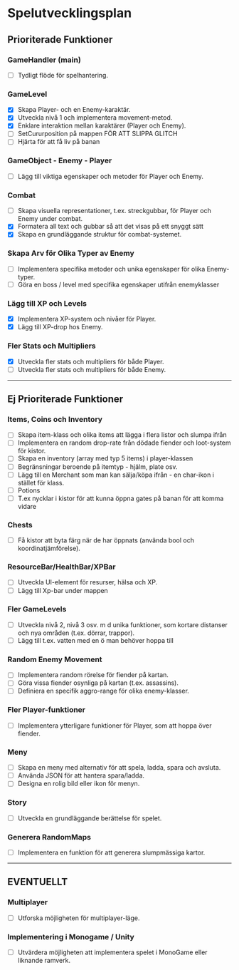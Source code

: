 # Spelutvecklingsplan

## Prioriterade Funktioner

### GameHandler (main)
- [ ] Tydligt flöde för spelhantering.

### GameLevel
- [x] Skapa Player- och en Enemy-karaktär.
- [x] Utveckla nivå 1 och implementera movement-metod.
- [x] Enklare interaktion mellan karaktärer (Player och Enemy).
- [ ] SetCururposition på mappen FÖR ATT SLIPPA GLITCH
- [ ] Hjärta för att få liv på banan

### GameObject - Enemy - Player
- [ ] Lägg till viktiga egenskaper och metoder för Player och Enemy.

### Combat
- [ ] Skapa visuella representationer, t.ex. streckgubbar, för Player och Enemy under combat.
- [x] Formatera all text och gubbar så att det visas på ett snyggt sätt
- [x] Skapa en grundläggande struktur för combat-systemet.

### Skapa Arv för Olika Typer av Enemy
- [ ] Implementera specifika metoder och unika egenskaper för olika Enemy-typer.
- [ ] Göra en boss / level med specifika egenskaper utifrån enemyklasser
  
### Lägg till XP och Levels
- [x] Implementera XP-system och nivåer för Player.
- [x] Lägg till XP-drop hos Enemy.

### Fler Stats och Multipliers
- [x] Utveckla fler stats och multipliers för både Player.
- [ ] Utveckla fler stats och multipliers för både Enemy.

---

## Ej Prioriterade Funktioner

### Items, Coins och Inventory
- [ ] Skapa item-klass och olika items att lägga i flera listor och slumpa ifrån
- [ ] Implementera en random drop-rate från dödade fiender och loot-system för kistor.
- [ ] Skapa en inventory (array med typ 5 items) i player-klassen
- [ ] Begränsningar beroende på itemtyp - hjälm, plate osv.
- [ ] Lägg till en Merchant som man kan sälja/köpa ifrån - en char-ikon i stället för klass.
- [ ] Potions
- [ ] T.ex nycklar i kistor för att kunna öppna gates på banan för att komma vidare 

### Chests
- [ ] Få kistor att byta färg när de har öppnats (använda bool och koordinatjämförelse).

### ResourceBar/HealthBar/XPBar
- [ ] Utveckla UI-element för resurser, hälsa och XP.
- [ ] Lägg till Xp-bar under mappen

### Fler GameLevels
- [ ] Utveckla nivå 2, nivå 3 osv. m d unika funktioner, som kortare distanser och nya områden (t.ex. dörrar, trappor).
- [ ] Lägg till t.ex. vatten med en ö man behöver hoppa till

### Random Enemy Movement
- [ ] Implementera random rörelse för fiender på kartan.
- [ ] Göra vissa fiender osynliga på kartan (t.ex. assassins).
- [ ] Definiera en specifik aggro-range för olika enemy-klasser.               

### Fler Player-funktioner
- [ ] Implementera ytterligare funktioner för Player, som att hoppa över fiender.

### Meny
- [ ] Skapa en meny med alternativ för att spela, ladda, spara och avsluta.
- [ ] Använda JSON för att hantera spara/ladda.
- [ ] Designa en rolig bild eller ikon för menyn.

### Story
- [ ] Utveckla en grundläggande berättelse för spelet.

### Generera RandomMaps
- [ ] Implementera en funktion för att generera slumpmässiga kartor.

---

## EVENTUELLT

### Multiplayer
- [ ] Utforska möjligheten för multiplayer-läge.

### Implementering i Monogame / Unity
- [ ] Utvärdera möjligheten att implementera spelet i MonoGame eller liknande ramverk.
